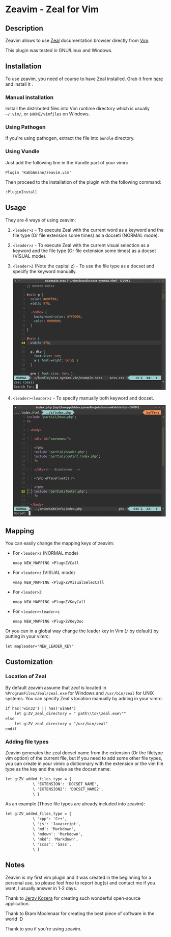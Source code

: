 Zeavim - Zeal for Vim
=====================

Description
-------------

Zeavim allows to use [Zeal](http://zealdocs.org) documentation browser directly from [Vim](http://vim.org).

This plugin was tested in GNU/Linux and Windows.


Installation
-------------

To use zeavim, you need of course to have Zeal installed. Grab it from [here](http://zealdocs.org/download.html) and install it .

### Manual installation

Install the distributed files into Vim runtime directory which is usually `~/.vim/`, or `$HOME/vimfiles` on Windows.

### Using Pathogen
If you're using pathogen, extract the file into `bundle` directory.

### Using Vundle
Just add the following line in the Vundle part of your vimrc

	Plugin 'KabbAmine/zeavim.vim'

Then proceed to the installation of the plugin with the following command:

	:PluginInstall


Usage
-----

They are 4 ways of using zeavim:

1.	`<leader>z` - To execute Zeal with the current word as a keyword and the file type (Or file extension some times) as a docseti (NORMAL mode).
2.	`<leader>z` - To execute Zeal with the current visual selection as a keyword and the file type (Or file extension some times) as a docset (VISUAL mode).
3.	`<leader>Z` (Note the capital z) - To use the file type as a docset and specify the keyword manually.

	![Zeavim using &lt;leader&gt;Z](.various/img/leader-Z.jpg)

4.	`<leader><leader>z` - To specify manually both keyword and docset.

	![Zeavim using &lt;leader&gt;&lt;leader&gt;z](.various/img/leader-leader-z.jpg)


Mapping
-------

You can easily change the mapping keys of zeavim:

-	For `<leader>z` (NORMAL mode)

		nmap NEW_MAPPING <Plug>ZVCall

-	For `<leader>z` (VISUAL mode)

		vmap NEW_MAPPING <Plug>ZVVisualSelecCall

-	For `<leader>Z`

		nmap NEW_MAPPING <Plug>ZVKeyCall

-	For `<leader><leader>z`

		nmap NEW_MAPPING <Plug>ZVKeyDoc

Or you can in a global way change the leader key in Vim (`/` by default) by putting in your vimrc:

	let mapleader="NEW_LEADER_KEY"


Customization
-------------

### Location of Zeal

By default zeavim assume that *zeal* is located in `%ProgramFiles/Zeal/zeal.exe` for Windows and `/usr/bin/zeal` for UNIX systems.
You can specify Zeal's location manually by adding in your vimrc:

	if has('win32') || has('win64')
		let g:ZV_zeal_directory = " path\\to\\zeal.exe\""
	else
		let g:ZV_zeal_directory = "/usr/bin/zeal"
	endif

### Adding file types

Zeavim generates the zeal docset name from the extension (Or the filetype vim option) of the current file, but if you need to add some other file types, you can create in your vimrc a dictionnary with the extension or the vim file type as the key and the value as the docset name:

	let g:ZV_added_files_type = {
				\ 'EXTENSION': 'DOCSET_NAME',
				\ 'EXTENSION2': 'DOCSET_NAME2',
				\ }

As an example (Those file types are already included into zeavim):

	let g:ZV_added_files_type = {
				\ 'cpp': 'C++',
				\ 'js': 'Javascript',
				\ 'md': 'Markdown',
				\ 'mdown': 'Markdown',
				\ 'mkd': 'Markdown',
				\ 'scss': 'Sass',
				\ }


Notes
-----

Zeavim is my first vim plugin and it was created in the beginning for a personal use, so please feel free to report bug(s) and contact me if you want, I usually answer in 1-2 days.

Thank to [Jerzy Kozera](https://github.com/jkozera) for creating such wonderful open-source application.

Thank to Bram Moolenaar for creating the best piece of software in the world :D

Thank to you if you're using zeavim.
